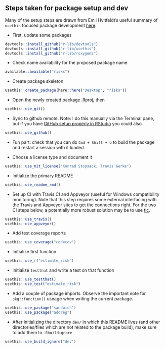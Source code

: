 
## Steps taken for package setup and dev

Many of the setup steps are drawn from Emil Hvitfeldt’s useful summary
of `usethis` focused package development
[here](https://www.hvitfeldt.me/blog/usethis-workflow-for-package-development/).

  - First, update some packages

<!-- end list -->

``` r
devtools::install_github("r-lib/devtools")
devtools::install_github("r-lib/usethis")
devtools::install_github("r-lib/roxygen2")
```

  - Check name availability for the proposed package name

<!-- end list -->

``` r
available::available("risks")
```

  - Create package skeleton

<!-- end list -->

``` r
usethis::create_package(here::here("Desktop", "risks"))
```

  - Open the newly created package .Rproj, then

<!-- end list -->

``` r
usethis::use_git()
```

  - Sync to github remote. Note: I do this manually via the Terminal
    pane, but if you have [GitHub setup properly in
    RStudio](https://usethis.r-lib.org/articles/articles/usethis-setup.html)
    you could also

<!-- end list -->

``` r
usethis::use_github()
```

  - Fun part: check that you can do `Cmd + Shift + b` to build the
    package and restart a session with it loaded.

  - Choose a license type and document it

<!-- end list -->

``` r
usethis::use_mit_license("Konrad Stopsack; Travis Gerke")
```

  - Initialize the primary README

<!-- end list -->

``` r
usethis::use_readme_rmd()
```

  - Set up CI with Travis CI and Appveyor (useful for Windows
    compatibility monitoring). Note that this step requires some
    external interfacing with the Travis and Appveyor sites to get the
    connections right. For the two CI steps below, a potentially more
    robust solution may be to use
    [tic](https://github.com/ropensci/tic).

<!-- end list -->

``` r
usethis::use_travis()
usethis::use_appveyor()
```

  - Add test coverage reports

<!-- end list -->

``` r
usethis::use_coverage("codecov")
```

  - Initialize first function

<!-- end list -->

``` r
usethis::use_r("estimate_risk")
```

  - Initialize `testthat` and write a test on that function

<!-- end list -->

``` r
usethis::use_testthat()
usethis::use_test("estimate_risk")
```

  - Add a couple of package imports. Observe the important note for
    `pkg::function()` useage when writing the current package.

<!-- end list -->

``` r
usethis::use_package("sandwich")
usethis::use_package("addreg")
```

  - After initializing the directory `dev/` in which this README lives
    (and other directories/files which are not related to the package
    build), make sure to add them to `.Rbuildignore`

<!-- end list -->

``` r
usethis::use_build_ignore("dev")
```
